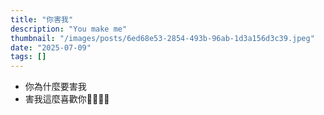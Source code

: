 ```yaml
---
title: "你害我"
description: "You make me"
thumbnail: "/images/posts/6ed68e53-2854-493b-96ab-1d3a156d3c39.jpeg"
date: "2025-07-09"
tags: []
---
```

- 你為什麼要害我
- 害我這麼喜歡你🤬🤬😭😭
